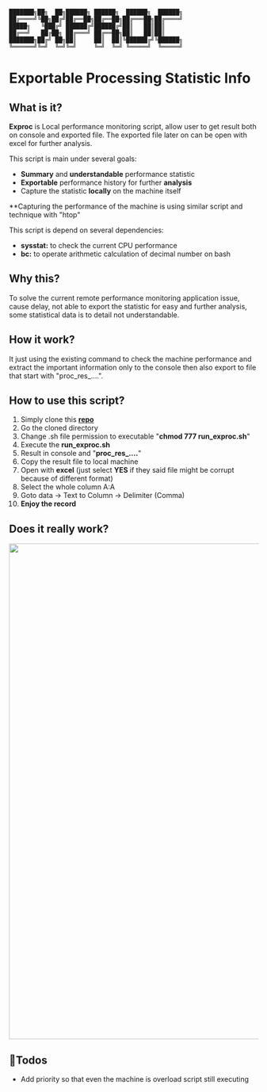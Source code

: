                                                                                                       
	███████╗██╗  ██╗██████╗ ██████╗  ██████╗  ██████╗
	██╔════╝╚██╗██╔╝██╔══██╗██╔══██╗██╔═══██╗██╔════╝
	█████╗   ╚███╔╝ ██████╔╝██████╔╝██║   ██║██║     
	██╔══╝   ██╔██╗ ██╔═══╝ ██╔══██╗██║   ██║██║     
	███████╗██╔╝ ██╗██║     ██║  ██║╚██████╔╝╚██████╗
	╚══════╝╚═╝  ╚═╝╚═╝     ╚═╝  ╚═╝ ╚═════╝  ╚═════╝

# Exportable Processing Statistic Info
## What is it?

**Exproc** is Local performance monitoring script, allow user to get result both on console and exported file.
The exported file later on can be open with excel for further analysis.

This script is main under several goals:

 - **Summary** and **understandable** performance statistic
 - **Exportable** performance history for further **analysis**
 - Capture the statistic **locally** on the machine itself

**Capturing the performance of the machine is using similar script and technique with "htop"

This script is depend on several dependencies:

 - **sysstat:** to check the current CPU performance
 - **bc:** to operate arithmetic calculation of decimal number on bash

## Why this?

To solve the current remote performance monitoring application issue, cause delay, not able to export the statistic for easy and further analysis, some statistical data is to detail not understandable.

## How it work?

It just using the existing command to check the machine performance and extract the important information only to the console then also export to file that start with "proc_res_....".

## How to use this script?

 1. Simply clone this **<a href="https://github.com/panhavad/exproc" target="_blank">repo</a>**
 2. Go the cloned directory
 3. Change .sh file permission to executable "**chmod 777 run_exproc.sh**"
 4. Execute the **run_exproc.sh**
 5. Result in console and "**proc_res_....**"
 6. Copy the result file to local machine
 7. Open with **excel** (just select **YES** if they said file might be corrupt because of different format)
 8. Select the whole column A:A
 9. Goto data -> Text to Column -> Delimiter (Comma)
 8. **Enjoy the record**

## Does it really work?
<img src="https://s4.gifyu.com/images/exproc_demo2.gif" width="1000"/>

## 🐫Todos
- Add priority so that even the machine is overload script still executing

